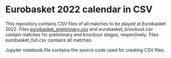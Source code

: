 # Eurobasket 2022 calendar in CSV
This repository contains CSV files of all matches to be played at Eurobasket 2022.
Files [eurobasket_preliminary.csv](eurobasket_preliminary.csv) and eurobasket_knockout.csv contain matches for preliminary and knockout stages, respectively.
Files eurobasket_full.csv contains all matches.

Jupyter notebook file contains the source code used for creating CSV files.

